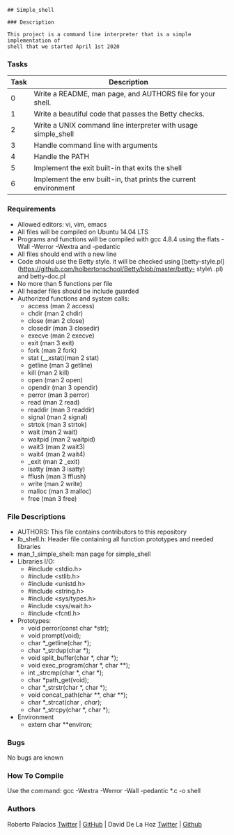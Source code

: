 ~~~
## Simple_shell
~~~
~~~
### Description
~~~
~~~
This project is a command line interpreter that is a simple implementation of
shell that we started April 1st 2020
~~~
### Tasks
Task  |	Description
----  | -----------
0 |	Write a README, man page, and AUTHORS file for your shell.
1	| Write a beautiful code that passes the Betty checks.
2	| Write a UNIX command line interpreter with usage simple_shell
3	| Handle command line with arguments
4	| Handle the PATH
5	| Implement the exit built-in that exits the shell
6	| Implement the env built-in, that prints the current environment

### Requirements
- Allowed editors: vi, vim, emacs
- All files will be compiled on Ubuntu 14.04 LTS
- Programs and functions will be compiled with gcc 4.8.4 using the flats -Wall -Werror -Wextra and -pedantic
- All files should end with a new line
- Code should use the Betty style. it will be checked using [betty-style.pl](https://github.com/holbertonschool/Betty/blob/master/betty- style\ .pl) and betty-doc.pl
- No more than 5 functions per file
- All header files should be include guarded
- Authorized functions and system calls:
  - access (man 2 access)
  - chdir (man 2 chdir)
  - close (man 2 close)
  - closedir (man 3 closedir)
  - execve (man 2 execve)
  - exit (man 3 exit)
  - fork (man 2 fork)
  - stat (__xstat)(man 2 stat)
  - getline (man 3 getline)
  - kill (man 2 kill)
  - open (man 2 open)
  - opendir (man 3 opendir)
  - perror (man 3 perror)
  - read (man 2 read)
  - readdir (man 3 readdir)
  - signal (man 2 signal)
  - strtok (man 3 strtok)
  - wait (man 2 wait)
  - waitpid (man 2 waitpid)
  - wait3 (man 2 wait3)
  - wait4 (man 2 wait4)
  - _exit (man 2 _exit)
  - isatty (man 3 isatty)
  - fflush (man 3 fflush)
  - write (man 2 write)
  - malloc (man 3 malloc)
  - free (man 3 free)

### File Descriptions
- AUTHORS: This file contains contributors to this repository
- lb_shell.h: Header file containing all function prototypes and needed libraries
- man_1_simple_shell: man page for simple_shell
- Libraries I/O:
  - #include <stdio.h>
  - #include <stlib.h>
  - #include <unistd.h>
  - #include <string.h>
  - #include <sys/types.h>
  - #include <sys/wait.h>
  - #include <fcntl.h>
- Prototypes:
  - void perror(const char *str);
  - void prompt(void);
  - char *_getline(char *);
  - char *_strdup(char *);
  - void split_buffer(char *, char *);
  - void exec_program(char *, char **);
  - int _strcmp(char *, char *);
  - char *path_get(void);
  - char *_strstr(char *, char *);
  - void concat_path(char **, char **);
  - char *_strcat(char *, char*);
  - char *_strcpy(char *, char *);
- Environment
  - extern char **environ;
### Bugs
No bugs are known

### How To Compile
Use the command: gcc -Wextra -Werror -Wall -pedantic *.c -o shell

### Authors
Roberto Palacios [Twitter](https://twitter.com/robpalacios11) | [GitHub](https://github.com/robpalacios1) | David De La Hoz [Twitter](https://twitter.com/davidddlhz) | [Github](https://twitter.com/DavidDlhz)
